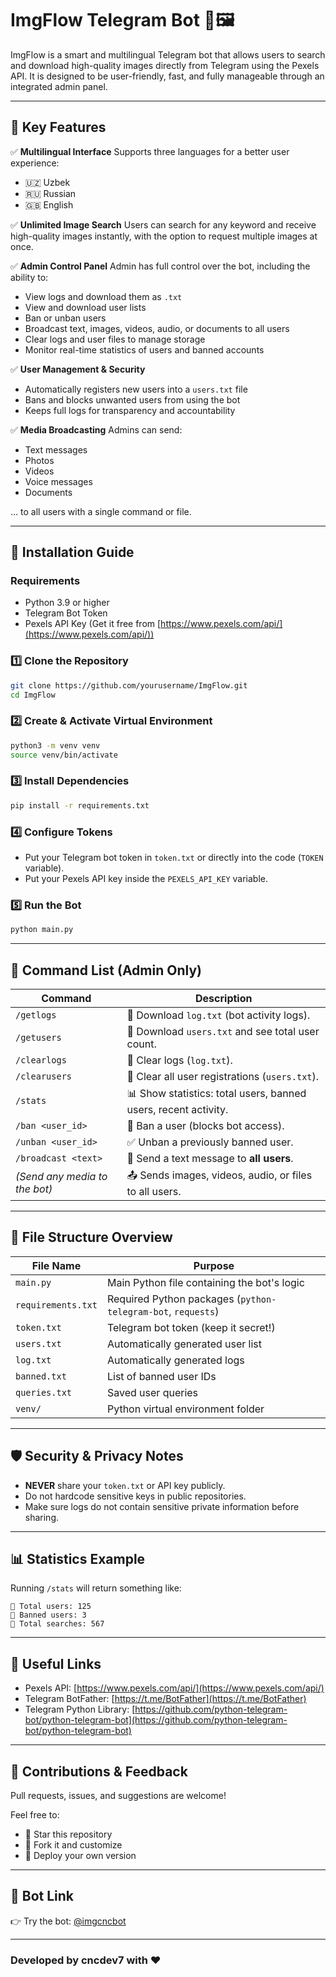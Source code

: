# ImgFlow Telegram Bot 🤖🖼️

ImgFlow is a smart and multilingual Telegram bot that allows users to search and download high-quality images directly from Telegram using the Pexels API. It is designed to be user-friendly, fast, and fully manageable through an integrated admin panel.

---

## 🌟 Key Features

✅ **Multilingual Interface**
Supports three languages for a better user experience:

* 🇺🇿 Uzbek
* 🇷🇺 Russian
* 🇬🇧 English

✅ **Unlimited Image Search**
Users can search for any keyword and receive high-quality images instantly, with the option to request multiple images at once.

✅ **Admin Control Panel**
Admin has full control over the bot, including the ability to:

* View logs and download them as `.txt`
* View and download user lists
* Ban or unban users
* Broadcast text, images, videos, audio, or documents to all users
* Clear logs and user files to manage storage
* Monitor real-time statistics of users and banned accounts

✅ **User Management & Security**

* Automatically registers new users into a `users.txt` file
* Bans and blocks unwanted users from using the bot
* Keeps full logs for transparency and accountability

✅ **Media Broadcasting**
Admins can send:

* Text messages
* Photos
* Videos
* Voice messages
* Documents

… to all users with a single command or file.

---

## 🚀 Installation Guide

### Requirements

* Python 3.9 or higher
* Telegram Bot Token
* Pexels API Key (Get it free from [https://www.pexels.com/api/](https://www.pexels.com/api/))

### 1️⃣ Clone the Repository

```bash
git clone https://github.com/yourusername/ImgFlow.git
cd ImgFlow
```

### 2️⃣ Create & Activate Virtual Environment

```bash
python3 -m venv venv
source venv/bin/activate
```

### 3️⃣ Install Dependencies

```bash
pip install -r requirements.txt
```

### 4️⃣ Configure Tokens

* Put your Telegram bot token in `token.txt` or directly into the code (`TOKEN` variable).
* Put your Pexels API key inside the `PEXELS_API_KEY` variable.

### 5️⃣ Run the Bot

```bash
python main.py
```

---

## 📜 Command List (Admin Only)

| Command                       | Description                                                     |
| ----------------------------- | --------------------------------------------------------------- |
| `/getlogs`                    | 📄 Download `log.txt` (bot activity logs).                      |
| `/getusers`                   | 👥 Download `users.txt` and see total user count.               |
| `/clearlogs`                  | 🧹 Clear logs (`log.txt`).                                      |
| `/clearusers`                 | 🧹 Clear all user registrations (`users.txt`).                  |
| `/stats`                      | 📊 Show statistics: total users, banned users, recent activity. |
| `/ban <user_id>`              | 🛘 Ban a user (blocks bot access).                              |
| `/unban <user_id>`            | ✅ Unban a previously banned user.                               |
| `/broadcast <text>`           | 📢 Send a text message to **all users**.                        |
| *(Send any media to the bot)* | 📤 Sends images, videos, audio, or files to all users.          |

---

## 📂 File Structure Overview

| File Name          | Purpose                                                      |
| ------------------ | ------------------------------------------------------------ |
| `main.py`          | Main Python file containing the bot's logic                  |
| `requirements.txt` | Required Python packages (`python-telegram-bot`, `requests`) |
| `token.txt`        | Telegram bot token (keep it secret!)                         |
| `users.txt`        | Automatically generated user list                            |
| `log.txt`          | Automatically generated logs                                 |
| `banned.txt`       | List of banned user IDs                                      |
| `queries.txt`      | Saved user queries                                           |
| `venv/`            | Python virtual environment folder                            |

---

## 🛡 Security & Privacy Notes

* **NEVER** share your `token.txt` or API key publicly.
* Do not hardcode sensitive keys in public repositories.
* Make sure logs do not contain sensitive private information before sharing.

---

## 📊 Statistics Example

Running `/stats` will return something like:

```
👥 Total users: 125
🛘 Banned users: 3
📄 Total searches: 567
```

---

## 🔗 Useful Links

* Pexels API: [https://www.pexels.com/api/](https://www.pexels.com/api/)
* Telegram BotFather: [https://t.me/BotFather](https://t.me/BotFather)
* Telegram Python Library: [https://github.com/python-telegram-bot/python-telegram-bot](https://github.com/python-telegram-bot/python-telegram-bot)

---

## 🤝 Contributions & Feedback

Pull requests, issues, and suggestions are welcome!

Feel free to:

* 🌟 Star this repository
* 📝 Fork it and customize
* 🚀 Deploy your own version

---

## 📢 Bot Link

👉 Try the bot: [@imgcncbot](https://t.me/imgcncbot)

---

### Developed by **cncdev7** with ❤️
